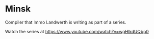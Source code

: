 # Minsk

Compiler that Immo Landwerth is writing as part of a series.

Watch the series at https://www.youtube.com/watch?v=wgHIkdUQbp0 

